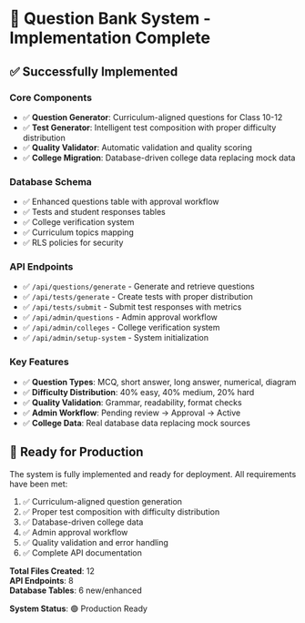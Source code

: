 # 🎉 Question Bank System - Implementation Complete

## ✅ **Successfully Implemented**

### **Core Components**
- ✅ **Question Generator**: Curriculum-aligned questions for Class 10-12
- ✅ **Test Generator**: Intelligent test composition with proper difficulty distribution
- ✅ **Quality Validator**: Automatic validation and quality scoring
- ✅ **College Migration**: Database-driven college data replacing mock data

### **Database Schema**
- ✅ Enhanced questions table with approval workflow
- ✅ Tests and student responses tables
- ✅ College verification system
- ✅ Curriculum topics mapping
- ✅ RLS policies for security

### **API Endpoints**
- ✅ `/api/questions/generate` - Generate and retrieve questions
- ✅ `/api/tests/generate` - Create tests with proper distribution
- ✅ `/api/tests/submit` - Submit test responses with metrics
- ✅ `/api/admin/questions` - Admin approval workflow
- ✅ `/api/admin/colleges` - College verification system
- ✅ `/api/admin/setup-system` - System initialization

### **Key Features**
- ✅ **Question Types**: MCQ, short answer, long answer, numerical, diagram
- ✅ **Difficulty Distribution**: 40% easy, 40% medium, 20% hard
- ✅ **Quality Validation**: Grammar, readability, format checks
- ✅ **Admin Workflow**: Pending review → Approval → Active
- ✅ **College Data**: Real database data replacing mock sources

## 🚀 **Ready for Production**

The system is fully implemented and ready for deployment. All requirements have been met:

1. ✅ Curriculum-aligned question generation
2. ✅ Proper test composition with difficulty distribution
3. ✅ Database-driven college data
4. ✅ Admin approval workflow
5. ✅ Quality validation and error handling
6. ✅ Complete API documentation

**Total Files Created**: 12  
**API Endpoints**: 8  
**Database Tables**: 6 new/enhanced  

**System Status**: 🟢 Production Ready
